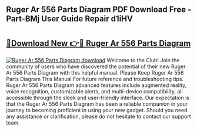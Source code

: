 ## Ruger Ar 556 Parts Diagram PDF Download Free - Part-BMj User Guide Repair d1iHV

# <h2><a href="http://dfrfc8i.blite.top/?on=Ruger+Ar+556+Parts+Diagram">🔗Download New 👉🔴 Ruger Ar 556 Parts Diagram</a></h2>

[![Ruger Ar 556 Parts Diagram download](https://i.imgur.com/lujVjoI.png)](http://dfrfc8i.blite.top/?on=Ruger+Ar+556+Parts+Diagram)
Welcome to the Club! Join the community of users who have discovered the potential of their new Ruger Ar 556 Parts Diagram with this helpful manual. Please Keep Ruger Ar 556 Parts Diagram This Manual For future reference and troubleshooting tips. Ruger Ar 556 Parts Diagram advanced features include augmented reality, voice recognition, customizable alerts, and multi-device compatibility, all accessible through the sleek and user-friendly interface. Our expectation is that the Ruger Ar 556 Parts Diagram has been a reliable companion in your journey to becoming proficient in using your new gadget. Should you need any assistance or clarification, please do not hesitate to contact our support team.
